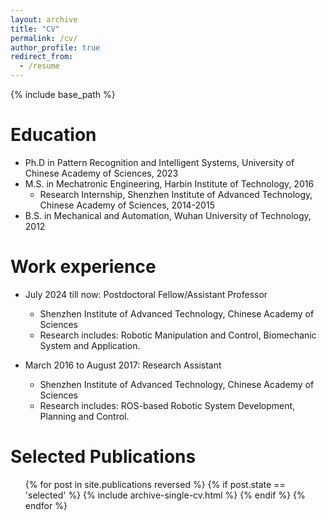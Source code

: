 ```yaml
---
layout: archive
title: "CV"
permalink: /cv/
author_profile: true
redirect_from:
  - /resume
---
```


{% include base_path %}

Education
======
* Ph.D in Pattern Recognition and Intelligent Systems, University of Chinese Academy of Sciences, 2023
* M.S. in Mechatronic Engineering, Harbin Institute of Technology, 2016
  * Research Internship, Shenzhen Institute of Advanced Technology, Chinese Academy of Sciences, 2014-2015
* B.S. in Mechanical and Automation, Wuhan University of Technology, 2012

Work experience
======
* July 2024 till now: Postdoctoral Fellow/Assistant Professor
  * Shenzhen Institute of Advanced Technology, Chinese Academy of Sciences
  * Research includes: Robotic Manipulation and Control, Biomechanic System and Application.

* March 2016 to August 2017: Research Assistant
  * Shenzhen Institute of Advanced Technology, Chinese Academy of Sciences
  * Research includes: ROS-based Robotic System Development, Planning and Control.
  
Selected Publications
======
  <ul>{% for post in site.publications reversed %}
    {% if post.state == 'selected' %}
        {% include archive-single-cv.html %}
    {% endif %}
  {% endfor %}</ul>
